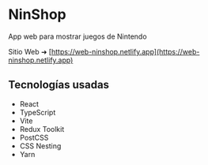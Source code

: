 # NinShop

App web para mostrar juegos de Nintendo

Sitio Web &#x279c; [https://web-ninshop.netlify.app](https://web-ninshop.netlify.app)

## Tecnologías usadas

- React
- TypeScript
- Vite
- Redux Toolkit
- PostCSS
- CSS Nesting
- Yarn
